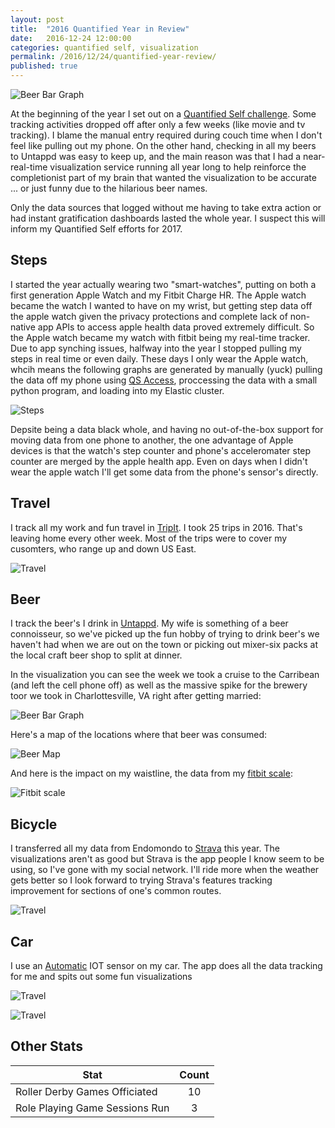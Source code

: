 ```yaml
---
layout: post
title:  "2016 Quantified Year in Review"
date:   2016-12-24 12:00:00
categories: quantified self, visualization
permalink: /2016/12/24/quantified-year-review/
published: true
---
```


![Beer Bar Graph](/images/posts/2016-12-24-beerBar.jpg)


At the beginning of the year I set out on a [Quantified Self challenge](/2016/01/03/quantified-self-ifttt-zapier-elasticsearch/).  Some tracking activities dropped off after only a few weeks (like movie and tv tracking).  I blame the manual entry required during couch time when I don't feel like pulling out my phone. On the other hand, checking in all my beers to Untappd was easy to keep up, and the main reason was that I had a near-real-time visualization service running all year long to help reinforce the completionist part of my brain that wanted the visualization to be accurate ... or just funny due to the hilarious beer names.

Only the data sources that logged without me having to take extra action or had instant gratification dashboards lasted the whole year.  I suspect this will inform my Quantified Self efforts for 2017.

## Steps

I started the year actually wearing two "smart-watches", putting on both a first generation Apple Watch and my Fitbit Charge HR.  The Apple watch became the watch I wanted to have on my wrist, but getting step data off the apple watch given the privacy protections and complete lack of non-native app APIs to access apple health data proved extremely difficult. So the Apple watch became my watch with fitbit being my real-time tracker.  Due to app synching issues, halfway into the year I stopped pulling my steps in real time or even daily.  These days I only wear the Apple watch, whcih means the following graphs are generated by manually (yuck) pulling the data off my phone using [QS Access](https://itunes.apple.com/us/app/qs-access/id920297614), proccessing the data with a small python program, and loading into my Elastic cluster.

![Steps](/images/posts/2016-12-24-steps.jpg)

Depsite being a data black whole, and having no out-of-the-box support for moving data from one phone to another, the one advantage of Apple devices is that the watch's step counter and phone's acceleromater step counter are merged by the apple health app.  Even on days when I didn't wear the apple watch I'll get some data from the phone's sensor's directly.

## Travel

I track all my work and fun travel in [TripIt](tripit.com).  I took 25 trips in 2016.  That's leaving home every other week.  Most of the trips were to cover my cusomters, who range up and down US East.

![Travel](/images/posts/2016-12-24-travel.jpg)

## Beer

I track the beer's I drink in [Untappd](untappd.com).  My wife is something of a beer connoisseur, so we've picked up the fun hobby of trying to drink beer's we haven't had when we are out on the town or picking out mixer-six packs at the local craft beer shop to split at dinner.

In the visualization you can see the week we took a cruise to the Carribean (and left the cell phone off) as well as the massive spike for the brewery toor we took in Charlottesville, VA right after getting married:

![Beer Bar Graph](/images/posts/2016-12-24-beerBar.jpg)

Here's a map of the locations where that beer was consumed:

![Beer Map](/images/posts/2016-12-24-beerMap.jpg)

And here is the impact on my waistline, the data from my [fitbit scale](https://www.fitbit.com/aria):

![Fitbit scale](/images/posts/2016-12-24-weight.jpg)

## Bicycle

I transferred all my data from Endomondo to [Strava](strava.com) this year. The visualizations aren't as good but Strava is the app people I know seem to be using, so I've gone with my social network.  I'll ride more when the weather gets better so I look forward to trying Strava's features tracking improvement for sections of one's common routes.

![Travel](/images/posts/2016-12-24-bike.jpg)

## Car

I use an [Automatic](https://www.automatic.com/) IOT sensor on my car.  The app does all the data tracking for me and spits out some fun visualizations

![Travel](/images/posts/2016-12-24-drivingNum.jpg)

![Travel](/images/posts/2016-12-24-driving.jpg)

## Other Stats

| Stat        | Count           |
| ------------- |:-------------:|
| Roller Derby Games Officiated | 10 |
| Role Playing Game Sessions Run | 3 |

